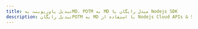 ---title: تبدیل پاورپوینت بهMD، POTM به MD مبدل رایگان یا Nodejs SDKdescription: تبدیل رایگانPOTM به MD با استفاده از Nodejs Cloud APIs & SDK. همچنین اسناد Microsoft PowerPoint را در Cloud ایجاد، ویرایش و رندر کنید.---